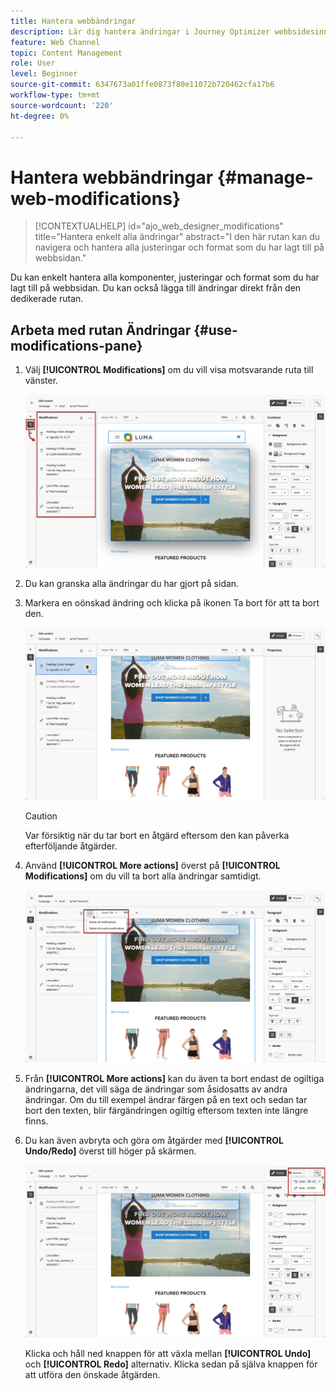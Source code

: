 ```yaml
---
title: Hantera webbändringar
description: Lär dig hantera ändringar i Journey Optimizer webbsidesinnehåll
feature: Web Channel
topic: Content Management
role: User
level: Beginner
source-git-commit: 6347673a01ffe0873f80e11072b720462cfa17b6
workflow-type: tm+mt
source-wordcount: '220'
ht-degree: 0%

---
```


# Hantera webbändringar {#manage-web-modifications}

>[!CONTEXTUALHELP]
>id="ajo_web_designer_modifications"
>title="Hantera enkelt alla ändringar"
>abstract="I den här rutan kan du navigera och hantera alla justeringar och format som du har lagt till på webbsidan."

Du kan enkelt hantera alla komponenter, justeringar och format som du har lagt till på webbsidan. Du kan också lägga till ändringar direkt från den dedikerade rutan.

## Arbeta med rutan Ändringar {#use-modifications-pane}

1. Välj **[!UICONTROL Modifications]** om du vill visa motsvarande ruta till vänster.

   ![](assets/web-designer-modifications-pane.png)

1. Du kan granska alla ändringar du har gjort på sidan.

1. Markera en oönskad ändring och klicka på ikonen Ta bort för att ta bort den.

   ![](assets/web-designer-modifications-delete.png)

   >[!CAUTION]
   >
   >Var försiktig när du tar bort en åtgärd eftersom den kan påverka efterföljande åtgärder.

1. Använd **[!UICONTROL More actions]** överst på **[!UICONTROL Modifications]** om du vill ta bort alla ändringar samtidigt.

   ![](assets/web-designer-delete-modifications.png)

1. Från **[!UICONTROL More actions]** kan du även ta bort endast de ogiltiga ändringarna, det vill säga de ändringar som åsidosatts av andra ändringar. Om du till exempel ändrar färgen på en text och sedan tar bort den texten, blir färgändringen ogiltig eftersom texten inte längre finns.

1. Du kan även avbryta och göra om åtgärder med **[!UICONTROL Undo/Redo]** överst till höger på skärmen.

   ![](assets/web-designer-undo-redo.png)

   Klicka och håll ned knappen för att växla mellan **[!UICONTROL Undo]** och **[!UICONTROL Redo]** alternativ. Klicka sedan på själva knappen för att utföra den önskade åtgärden.
